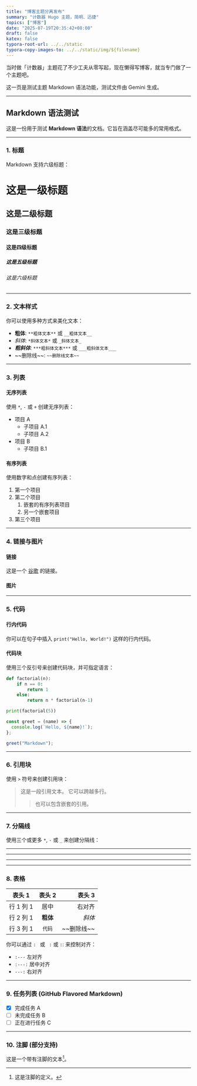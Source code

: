 ```yaml
---
title: "博客主题分离发布"
summary: "计数器 Hugo 主题，简明、迅捷"
topics: ["博客"]
date: "2025-07-19T20:35:42+08:00"
draft: false
katex: false
typora-root-url: ../../static
typora-copy-images-to: ../../static/img/${filename}
---
```


当时做「计数器」主题花了不少工夫从零写起，现在懒得写博客，就当专门做了一个主题吧。

这一页是测试主题 Markdown 语法功能，测试文件由 Gemini 生成。

-----

## Markdown 语法测试

这是一份用于测试 **Markdown 语法**的文档。它旨在涵盖尽可能多的常用格式。

-----

### 1\. 标题

Markdown 支持六级标题：

# 这是一级标题

## 这是二级标题

### 这是三级标题

#### 这是四级标题

##### 这是五级标题

###### 这是六级标题

-----

### 2\. 文本样式

你可以使用多种方式来美化文本：

  * **粗体**: `**粗体文本**` 或 `__粗体文本__`
  * *斜体*: `*斜体文本*` 或 `_斜体文本_`
  * ***粗斜体***: `***粗斜体文本***` 或 `___粗斜体文本___`
  * \~\~删除线\~\~: `~~删除线文本~~`

-----

### 3\. 列表

#### 无序列表

使用 `*`, `-` 或 `+` 创建无序列表：

  * 项目 A
      * 子项目 A.1
      * 子项目 A.2
  * 项目 B
      * 子项目 B.1

#### 有序列表

使用数字和点创建有序列表：

1.  第一个项目
2.  第二个项目
    1.  嵌套的有序列表项目
    2.  另一个嵌套项目
3.  第三个项目

-----

### 4\. 链接与图片

#### 链接

这是一个 [谷歌](https://www.google.com "访问 Google") 的链接。

#### 图片

-----

### 5\. 代码

#### 行内代码

你可以在句子中插入 `print("Hello, World!")` 这样的行内代码。

#### 代码块

使用三个反引号来创建代码块，并可指定语言：

```python
def factorial(n):
    if n == 0:
        return 1
    else:
        return n * factorial(n-1)

print(factorial(5))
```

```javascript
const greet = (name) => {
  console.log(`Hello, ${name}!`);
};

greet("Markdown");
```

-----

### 6\. 引用块

使用 `>` 符号来创建引用块：

> 这是一段引用文本。
> 它可以跨越多行。
>
> > 也可以包含嵌套的引用。

-----

### 7\. 分隔线

使用三个或更多 `*`, `-` 或 `_` 来创建分隔线：

-----

-----

-----

-----

### 8\. 表格

| 表头 1 | 表头 2 | 表头 3 |
| ------ | :----: | -----: |
| 行 1 列 1 | 居中 | 右对齐 |
| 行 2 列 1 | **粗体** | *斜体* |
| 行 3 列 1 | `代码` | \~\~删除线\~\~ |

你可以通过 ` :  ` 或 `  : ` 或 `:`: 来控制对齐：

  * `:---` 左对齐
  * `:---:` 居中对齐
  * `---:` 右对齐

-----

### 9\. 任务列表 (GitHub Flavored Markdown)

  - [x] 完成任务 A
  - [ ] 未完成任务 B
  - [ ] 正在进行任务 C

-----

### 10\. 注脚 (部分支持)

这是一个带有注脚的文本[^1]。

[^1]: 这是注脚的定义。
